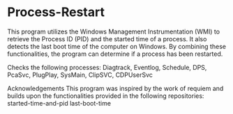 # Process-Restart


This program utilizes the Windows Management Instrumentation (WMI) to retrieve the Process ID (PID) and the started time of a process. 
It also detects the last boot time of the computer on Windows. By combining these functionalities, the program can determine if a process has been restarted.


Checks the following processes: Diagtrack, Eventlog, Schedule, DPS, PcaSvc, PlugPlay, SysMain, ClipSVC, CDPUserSvc

Acknowledgements
This program was inspired by the work of requiem and builds upon the functionalities provided in the following repositories:
started-time-and-pid
last-boot-time

